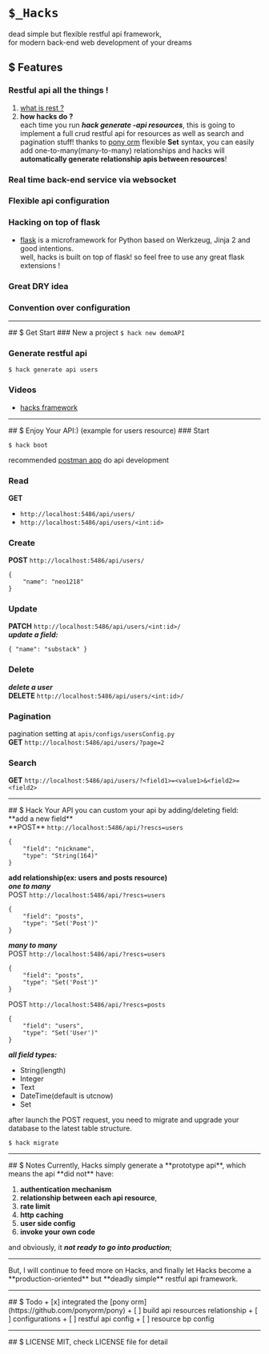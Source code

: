 # ```$_Hacks```

dead simple but flexible restful api framework, <br/>
for modern back-end web development of your dreams <br/>

## $ Features
### Restful api all the things !
1. [what is rest ?](http://www.restapitutorial.com/lessons/whatisrest.html)
2. **how hacks do ?** <br>
each time you run ***hack generate -api resources***, this is going to implement a full crud restful api for resources as well as search and pagination stuff!
thanks to [pony orm](https://github.com/ponyorm/pony) flexible **Set** syntax, you can easily add one-to-many(many-to-many) relationships and hacks will **automatically generate relationship apis between resources**!

### Real time back-end service via websocket

### Flexible api configuration

### Hacking on top of flask
+ [flask](http://flask.pocoo.org/) is a microframework for Python based on Werkzeug, Jinja 2 and good intentions. <br/>
well, hacks is built on top of flask! so feel free to use any great flask extensions !

### Great DRY idea

### Convention over configuration

<hr>
## $ Get Start
### New a project
<code>$ hack new demoAPI</code>

### Generate restful api
<code>$ hack generate api users</code>

### Videos
+ [hacks framework](https://www.youtube.com/watch?v=aimpIJjk824)

<hr>
## $ Enjoy Your API:)
(example for users resource)
### Start

    $ hack boot

recommended [postman app](https://chrome.google.com/webstore/detail/postman/fhbjgbiflinjbdggehcddcbncdddomop) do api development<br/>

### Read
**GET**

+ <code>http://localhost:5486/api/users/</code>
+ ```http://localhost:5486/api/users/<int:id>```

### Create
**POST** <code>http://localhost:5486/api/users/</code>

    {
        "name": "neo1218"
    }


### Update
**PATCH** ```http://localhost:5486/api/users/<int:id>/``` <br/>
***update a field:***

    { "name": "substack" }

### Delete
***delete a user*** <br/>
**DELETE** ```http://localhost:5486/api/users/<int:id>/``` <br/>

### Pagination
pagination setting at ```apis/configs/usersConfig.py``` <br/>
**GET** ```http://localhost:5486/api/users/?page=2```

### Search
**GET** ```http://localhost:5486/api/users/?<field1>=<value1>&<field2>=<field2>```

<hr>
## $ Hack Your API
you can custom your api by adding/deleting field: <br/>
**add a new field** <br/>
**POST** <code>http://localhost:5486/api/?rescs=users</code>

    {
        "field": "nickname",
        "type": "String(164)"
    }

**add relationship(ex: users and posts resource)** <br/>
***one to many*** <br/>
POST <code>http://localhost:5486/api/?rescs=users</code>

    {
        "field": "posts",
        "type": "Set('Post')"
    }

***many to many*** <br/>
POST <code>http://localhost:5486/api/?rescs=users</code>

    {
        "field": "posts",
        "type": "Set('Post')"
    }

POST <code>http://localhost:5486/api/?rescs=posts</code>

    {
        "field": "users",
        "type": "Set('User')"
    }

***all field types:***

+ String(length)
+ Integer
+ Text
+ DateTime(default is utcnow)
+ Set

after launch the POST request, you need to migrate and upgrade your database to
the latest table structure.

    $ hack migrate

<hr>
## $ Notes
Currently, Hacks simply generate a **prototype api**, which means the api **did
not** have:

1. **authentication mechanism**
2. **relationship between each api resource**,
3. **rate limit**
4. **http caching**
5. **user side config**
6. **invoke your own code**

and obviously, it ***not ready to go into production***;
<hr/>
But, I will continue to feed more on Hacks, and finally let Hacks become a
**production-oriented**  but **deadly simple** restful api framework.

<hr>
## $ Todo
+ [x] integrated the [pony orm](https://github.com/ponyorm/pony)
+ [ ] build api resources relationship
+ [ ] configurations
    + [ ] restful api config
    + [ ] resource bp config

<hr>
## $ LICENSE
MIT, check LICENSE file for detail
